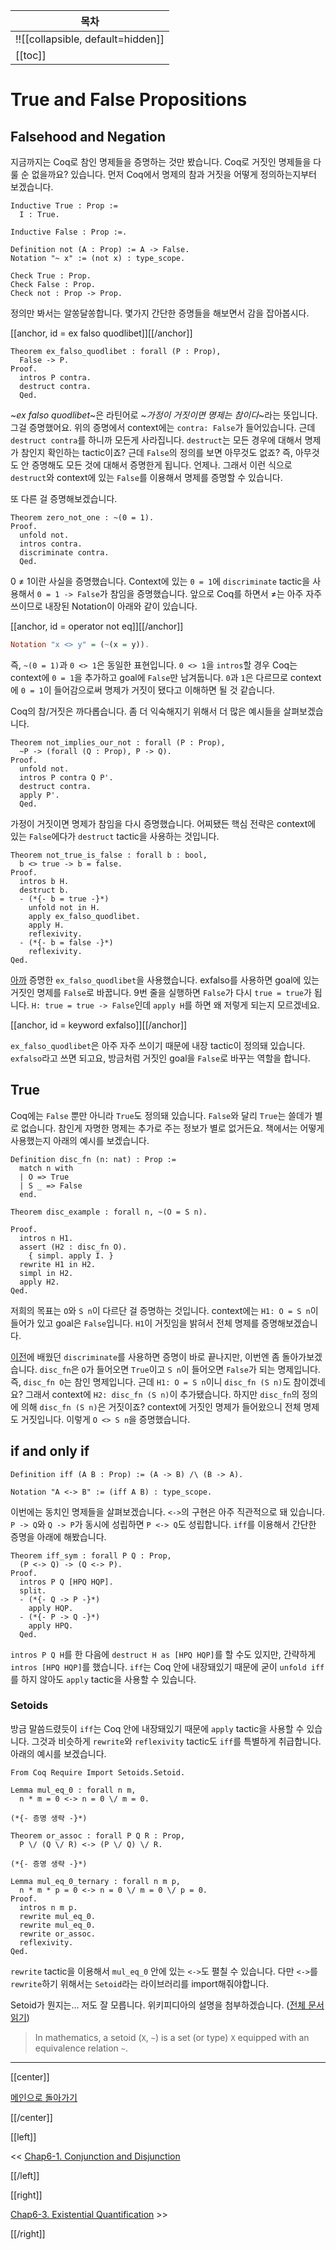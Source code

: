 | 목차 |
|-------------------|
|!![[collapsible, default=hidden]]  |
|[[toc]]|

# True and False Propositions

## Falsehood and Negation

지금까지는 Coq로 참인 명제들을 증명하는 것만 봤습니다. Coq로 거짓인 명제들을 다룰 순 없을까요? 있습니다. 먼저 Coq에서 명제의 참과 거짓을 어떻게 정의하는지부터 보겠습니다.

```haskell, line_num
Inductive True : Prop :=
  I : True.

Inductive False : Prop :=.

Definition not (A : Prop) := A -> False.
Notation "~ x" := (not x) : type_scope.

Check True : Prop.
Check False : Prop.
Check not : Prop -> Prop.
```

정의만 봐서는 알쏭달쏭합니다. 몇가지 간단한 증명들을 해보면서 감을 잡아봅시다.

[[anchor, id = ex falso quodlibet]][[/anchor]]

```haskell, line_num
Theorem ex_falso_quodlibet : forall (P : Prop),
  False -> P.
Proof.
  intros P contra.
  destruct contra.
  Qed.
```

~_ex falso quodlibet_~은 라틴어로 ~_가정이 거짓이면 명제는 참이다_~라는 뜻입니다. 그걸 증명했어요. 위의 증명에서 context에는 `contra: False`가 들어있습니다. 근데 `destruct contra`를 하니까 모든게 사라집니다. `destruct`는 모든 경우에 대해서 명제가 참인지 확인하는 tactic이죠? 근데 `False`의 정의를 보면 아무것도 없죠? 즉, 아무것도 안 증명해도 모든 것에 대해서 증명한게 됩니다. 언제나. 그래서 이런 식으로 `destruct`와 context에 있는 `False`를 이용해서 명제를 증명할 수 있습니다.

또 다른 걸 증명해보겠습니다.

```haskell, line_num
Theorem zero_not_one : ~(0 = 1).
Proof.
  unfold not.
  intros contra.
  discriminate contra.
  Qed.
```

0 ≠ 1이란 사실을 증명했습니다. Context에 있는 `0 = 1`에 `discriminate` tactic을 사용해서 `0 = 1 -> False`가 참임을 증명했습니다. 앞으로 Coq를 하면서 ≠는 아주 자주 쓰이므로 내장된 Notation이 아래와 같이 있습니다.

[[anchor, id = operator not eq]][[/anchor]]

```haskell
Notation "x <> y" = (~(x = y)).
```

즉, `~(0 = 1)`과 `0 <> 1`은 동일한 표현입니다. `0 <> 1`을 `intros`할 경우 Coq는 context에 `0 = 1`을 추가하고 goal에 `False`만 남겨둡니다. `0`과 `1`은 다르므로 context에 `0 = 1`이 들어감으로써 명제가 거짓이 됐다고 이해하면 될 것 같습니다.

Coq의 참/거짓은 까다롭습니다. 좀 더 익숙해지기 위해서 더 많은 예시들을 살펴보겠습니다.

```haskell, line_num
Theorem not_implies_our_not : forall (P : Prop),
  ~P -> (forall (Q : Prop), P -> Q).
Proof.
  unfold not.
  intros P contra Q P'.
  destruct contra.
  apply P'.
  Qed.
```

가정이 거짓이면 명제가 참임을 다시 증명했습니다. 어찌됐든 핵심 전략은 context에 있는 `False`에다가 `destruct` tactic을 사용하는 것입니다.

```haskell, line_num
Theorem not_true_is_false : forall b : bool,
  b <> true -> b = false.
Proof.
  intros b H.
  destruct b.
  - (*{- b = true -}*)
    unfold not in H.
    apply ex_falso_quodlibet.
    apply H.
    reflexivity.
  - (*{- b = false -}*)
    reflexivity.
Qed.
```

[아까](#exfalsoquodlibet) 증명한 `ex_falso_quodlibet`을 사용했습니다. exfalso를 사용하면 goal에 있는 거짓인 명제를 `False`로 바꿉니다. 9번 줄을 실행하면 `False`가 다시 `true = true`가 됩니다. `H: true = true -> False`인데 `apply H`를 하면 왜 저렇게 되는지 모르겠네요.

[[anchor, id = keyword exfalso]][[/anchor]]

`ex_falso_quodlibet`은 아주 자주 쓰이기 때문에 내장 tactic이 정의돼 있습니다. `exfalso`라고 쓰면 되고요, 방금처럼 거짓인 goal을 `False`로 바꾸는 역할을 합니다.

## True

Coq에는 `False` 뿐만 아니라 `True`도 정의돼 있습니다. `False`와 달리 `True`는 쓸데가 별로 없습니다. 참인게 자명한 명제는 추가로 주는 정보가 별로 없거든요. 책에서는 어떻게 사용했는지 아래의 예시를 보겠습니다.

```haskell, line_num
Definition disc_fn (n: nat) : Prop :=
  match n with
  | O => True
  | S _ => False
  end.

Theorem disc_example : forall n, ~(O = S n).

Proof.
  intros n H1.
  assert (H2 : disc_fn O).
    { simpl. apply I. }
  rewrite H1 in H2.
  simpl in H2.
  apply H2.
Qed.
```

저희의 목표는 `O`와 `S n`이 다르단 걸 증명하는 것입니다. context에는 `H1: O = S n`이 들어가 있고 goal은 `False`입니다. `H1`이 거짓임을 밝혀서 전체 명제를 증명해보겠습니다.

[이전](Chap5-2.html#keyworddiscriminate)에 배웠던 `discriminate`를 사용하면 증명이 바로 끝나지만, 이번엔 좀 돌아가보겠습니다. `disc_fn`은 `O`가 들어오면 `True`이고 `S n`이 들어오면 `False`가 되는 명제입니다. 즉, `disc_fn O`는 참인 명제입니다. 근데 `H1: O = S n`이니 `disc_fn (S n)`도 참이겠네요? 그래서 context에 `H2: disc_fn (S n)`이 추가됐습니다. 하지만 `disc_fn`의 정의에 의해 `disc_fn (S n)`은 거짓이죠? context에 거짓인 명제가 들어왔으니 전체 명제도 거짓입니다. 이렇게 `O <> S n`을 증명했습니다.

## if and only if

```haskell, line_num
Definition iff (A B : Prop) := (A -> B) /\ (B -> A).

Notation "A <-> B" := (iff A B) : type_scope.
```

이번에는 동치인 명제들을 살펴보겠습니다. `<->`의 구현은 아주 직관적으로 돼 있습니다. `P -> Q`와 `Q -> P`가 동시에 성립하면 `P <-> Q`도 성립합니다. `iff`를 이용해서 간단한 증명을 아래에 해봤습니다.

```haskell, line_num
Theorem iff_sym : forall P Q : Prop,
  (P <-> Q) -> (Q <-> P).
Proof.
  intros P Q [HPQ HQP].
  split.
  - (*{- Q -> P -}*)
    apply HQP.
  - (*{- P -> Q -}*)
    apply HPQ.
  Qed.
```

`intros P Q H`를 한 다음에 `destruct H as [HPQ HQP]`를 할 수도 있지만, 간략하게 `intros [HPQ HQP]`를 했습니다. `iff`는 Coq 안에 내장돼있기 때문에 굳이 `unfold iff`를 하지 않아도 `apply` tactic을 사용할 수 있습니다.

### Setoids

방금 말씀드렸듯이 `iff`는 Coq 안에 내장돼있기 때문에 `apply` tactic을 사용할 수 있습니다. 그것과 비슷하게 `rewrite`와 `reflexivity` tactic도 `iff`를 특별하게 취급합니다. 아래의 예시를 보겠습니다.

```haskell, line_num
From Coq Require Import Setoids.Setoid.

Lemma mul_eq_0 : forall n m,
  n * m = 0 <-> n = 0 \/ m = 0.

(*{- 증명 생략 -}*)

Theorem or_assoc : forall P Q R : Prop,
  P \/ (Q \/ R) <-> (P \/ Q) \/ R.

(*{- 증명 생략 -}*)

Lemma mul_eq_0_ternary : forall n m p,
  n * m * p = 0 <-> n = 0 \/ m = 0 \/ p = 0.
Proof.
  intros n m p.
  rewrite mul_eq_0.
  rewrite mul_eq_0.
  rewrite or_assoc.
  reflexivity.
Qed.
```

`rewrite` tactic을 이용해서 `mul_eq_0` 안에 있는 `<->`도 펼칠 수 있습니다. 다만 `<->`를 `rewrite`하기 위해서는 `Setoid`라는 라이브러리를 import해줘야합니다.

Setoid가 뭔지는... 저도 잘 모릅니다. 위키피디아의 설명을 첨부하겠습니다. ([전체 문서 읽기](https://en.wikipedia.org/wiki/Setoid))

> In mathematics, a setoid (`X`, `~`) is a set (or type) `X` equipped with an equivalence relation `~`.

---

[[center]]

[메인으로 돌아가기](index.html)

[[/center]]

[[left]]

<< [Chap6-1. Conjunction and Disjunction](Chap6-1.html)

[[/left]]

[[right]]

[Chap6-3. Existential Quantification](Chap6-3.html) >>

[[/right]]